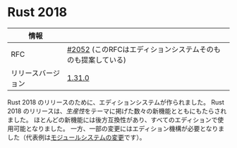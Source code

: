# Rust 2018

<!--
| Info | |
| --- | --- |
| RFC | [#2052](https://rust-lang.github.io/rfcs/2052-epochs.html), which also proposed the Edition system |
| Release version | [1.31.0](https://blog.rust-lang.org/2018/12/06/Rust-1.31-and-rust-2018.html) |
-->

| 情報 | |
| --- | --- |
| RFC | [#2052](https://rust-lang.github.io/rfcs/2052-epochs.html) (このRFCはエディションシステムそのものも提案している) |
| リリースバージョン | [1.31.0](https://blog.rust-lang.org/2018/12/06/Rust-1.31-and-rust-2018.html) |

<!--
The edition system was created for the release of Rust 2018. The release of the Rust 2018 edition coincided with a number of other features all coordinated around the theme of *productivity*. The majority of those features were backwards compatible and are now available on all editions; however, some of those changes required the edition mechanism (most notably the [module system changes](path-changes.md)).
-->

Rust 2018 のリリースのために、エディションシステムが作られました。
Rust 2018 のリリースは、*生産性*をテーマに掲げた数々の新機能とともにもたらされました。
ほとんどの新機能には後方互換性があり、すべてのエディションで使用可能となりました。
一方、一部の変更にはエディション機構が必要となりました（代表例は[モジュールシステムの変更](path-changes.md)です）。

